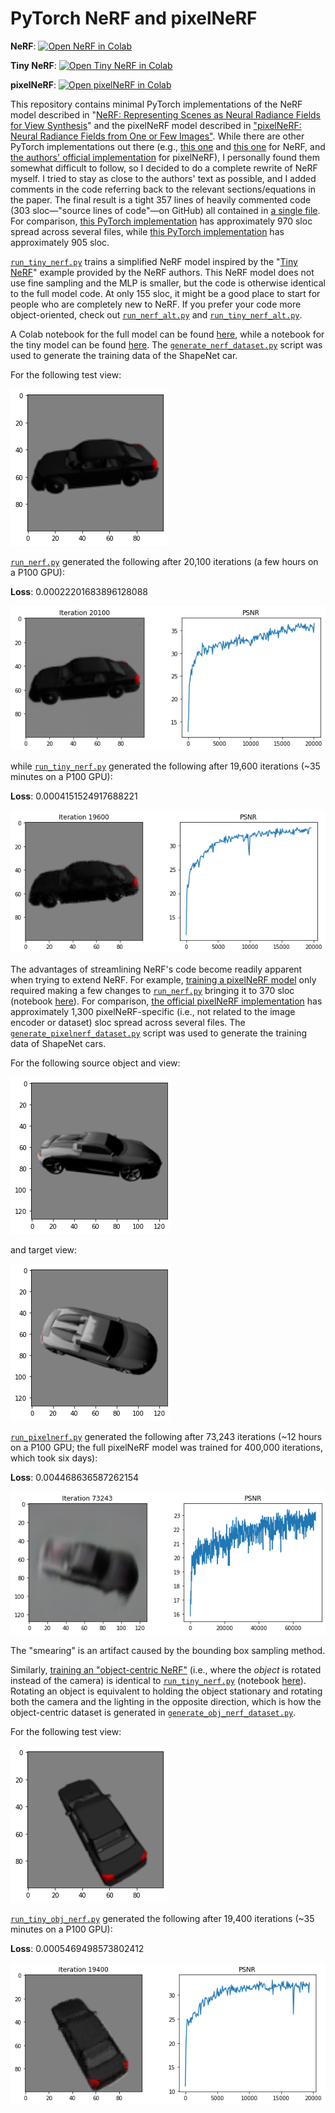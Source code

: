# PyTorch NeRF and pixelNeRF

**NeRF**: [![Open NeRF in Colab](https://colab.research.google.com/assets/colab-badge.svg)](https://colab.research.google.com/drive/1oRnnlF-2YqCDIzoc-uShQm8_yymLKiqr)

**Tiny NeRF**: [![Open Tiny NeRF in Colab](https://colab.research.google.com/assets/colab-badge.svg)](https://colab.research.google.com/drive/1ntlbzQ121-E1BSa5EKvAyai6SMG4cylj)

**pixelNeRF**: [![Open pixelNeRF in Colab](https://colab.research.google.com/assets/colab-badge.svg)](https://colab.research.google.com/drive/1VEEy4VOVoQTQKo4oG3nWcfKAXjC_0fFt)

This repository contains minimal PyTorch implementations of the NeRF model described in "[NeRF: Representing Scenes as Neural Radiance Fields for View Synthesis](https://arxiv.org/abs/2003.08934)" and the pixelNeRF model described in ["pixelNeRF: Neural Radiance Fields from One or Few Images"](https://arxiv.org/abs/2012.02190).
While there are other PyTorch implementations out there (e.g., [this one](https://github.com/krrish94/nerf-pytorch) and [this one](https://github.com/yenchenlin/nerf-pytorch) for NeRF, and [the authors' official implementation](https://github.com/sxyu/pixel-nerf) for pixelNeRF), I personally found them somewhat difficult to follow, so I decided to do a complete rewrite of NeRF myself.
I tried to stay as close to the authors' text as possible, and I added comments in the code referring back to the relevant sections/equations in the paper.
The final result is a tight 357 lines of heavily commented code (303 sloc—"source lines of code"—on GitHub) all contained in [a single file](run_nerf.py). For comparison, [this PyTorch implementation](https://github.com/krrish94/nerf-pytorch) has approximately 970 sloc spread across several files, while [this PyTorch implementation](https://github.com/yenchenlin/nerf-pytorch) has approximately 905 sloc.

[`run_tiny_nerf.py`](run_tiny_nerf.py) trains a simplified NeRF model inspired by the "[Tiny NeRF](https://colab.research.google.com/github/bmild/nerf/blob/master/tiny_nerf.ipynb)" example provided by the NeRF authors.
This NeRF model does not use fine sampling and the MLP is smaller, but the code is otherwise identical to the full model code.
At only 155 sloc, it might be a good place to start for people who are completely new to NeRF.
If you prefer your code more object-oriented, check out [`run_nerf_alt.py`](run_nerf_alt.py) and [`run_tiny_nerf_alt.py`](run_tiny_nerf_alt.py).

A Colab notebook for the full model can be found [here](https://colab.research.google.com/drive/1oRnnlF-2YqCDIzoc-uShQm8_yymLKiqr?usp=sharing), while a notebook for the tiny model can be found [here](https://colab.research.google.com/drive/1ntlbzQ121-E1BSa5EKvAyai6SMG4cylj?usp=sharing).
The [`generate_nerf_dataset.py`](generate_nerf_dataset.py) script was used to generate the training data of the ShapeNet car.

For the following test view:

![](test_view.png)

[`run_nerf.py`](run_nerf.py) generated the following after 20,100 iterations (a few hours on a P100 GPU):

**Loss**: 0.00022201683896128088

![](nerf.png)

while [`run_tiny_nerf.py`](run_tiny_nerf.py) generated the following after 19,600 iterations (~35 minutes on a P100 GPU):

**Loss**: 0.0004151524917688221

![](tiny_nerf.png)

The advantages of streamlining NeRF's code become readily apparent when trying to extend NeRF.
For example, [training a pixelNeRF model](run_pixelnerf.py) only required making a few changes to [`run_nerf.py`](run_nerf.py) bringing it to 370 sloc (notebook [here](https://colab.research.google.com/drive/1VEEy4VOVoQTQKo4oG3nWcfKAXjC_0fFt?usp=sharing)).
For comparison, [the official pixelNeRF implementation](https://github.com/sxyu/pixel-nerf) has approximately 1,300 pixelNeRF-specific (i.e., not related to the image encoder or dataset) sloc spread across several files.
The [`generate_pixelnerf_dataset.py`](generate_pixelnerf_dataset.py) script was used to generate the training data of ShapeNet cars.

For the following source object and view:

![](pixelnerf_src.png)

and target view:

![](pixelnerf_tgt.png)

[`run_pixelnerf.py`](run_pixelnerf.py) generated the following after 73,243 iterations (~12 hours on a P100 GPU; the full pixelNeRF model was trained for 400,000 iterations, which took six days):

**Loss**: 0.004468636587262154

![](pixelnerf.png)

The "smearing" is an artifact caused by the bounding box sampling method.

Similarly, [training an "object-centric NeRF"](run_tiny_obj_nerf.py) (i.e., where the *object* is rotated instead of the camera) is identical to [`run_tiny_nerf.py`](run_tiny_nerf.py) (notebook [here](https://colab.research.google.com/drive/1rVvbWQ9pnJxKRIY3roVRov3TISlgRU1W?usp=sharing)).
Rotating an object is equivalent to holding the object stationary and rotating both the camera and the lighting in the opposite direction, which is how the object-centric dataset is generated in [`generate_obj_nerf_dataset.py`](generate_obj_nerf_dataset.py).

For the following test view:

![](obj_test_view.png)

[`run_tiny_obj_nerf.py`](run_tiny_obj_nerf.py) generated the following after 19,400 iterations (~35 minutes on a P100 GPU):

**Loss**: 0.0005469498573802412

![](tiny_obj_nerf.png)
